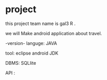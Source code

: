 # project

this project team name is gal3 R .

we will Make android application about travel.

-version-
languge: JAVA

tool: eclipse android JDK

DBMS: SQLlite

API : 
